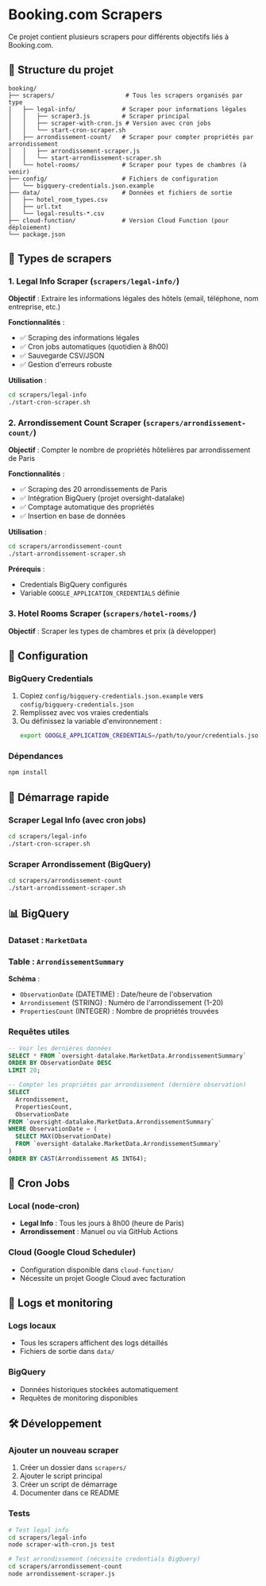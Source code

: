 # Booking.com Scrapers

Ce projet contient plusieurs scrapers pour différents objectifs liés à Booking.com.

## 📁 Structure du projet

```
booking/
├── scrapers/                    # Tous les scrapers organisés par type
│   ├── legal-info/             # Scraper pour informations légales
│   │   ├── scraper3.js         # Scraper principal
│   │   ├── scraper-with-cron.js # Version avec cron jobs
│   │   └── start-cron-scraper.sh
│   ├── arrondissement-count/   # Scraper pour compter propriétés par arrondissement
│   │   ├── arrondissement-scraper.js
│   │   └── start-arrondissement-scraper.sh
│   └── hotel-rooms/            # Scraper pour types de chambres (à venir)
├── config/                     # Fichiers de configuration
│   └── bigquery-credentials.json.example
├── data/                       # Données et fichiers de sortie
│   ├── hotel_room_types.csv
│   ├── url.txt
│   └── legal-results-*.csv
├── cloud-function/             # Version Cloud Function (pour déploiement)
└── package.json
```

## 🎯 Types de scrapers

### 1. **Legal Info Scraper** (`scrapers/legal-info/`)
**Objectif** : Extraire les informations légales des hôtels (email, téléphone, nom entreprise, etc.)

**Fonctionnalités** :
- ✅ Scraping des informations légales
- ✅ Cron jobs automatiques (quotidien à 8h00)
- ✅ Sauvegarde CSV/JSON
- ✅ Gestion d'erreurs robuste

**Utilisation** :
```bash
cd scrapers/legal-info
./start-cron-scraper.sh
```

### 2. **Arrondissement Count Scraper** (`scrapers/arrondissement-count/`)
**Objectif** : Compter le nombre de propriétés hôtelières par arrondissement de Paris

**Fonctionnalités** :
- ✅ Scraping des 20 arrondissements de Paris
- ✅ Intégration BigQuery (projet oversight-datalake)
- ✅ Comptage automatique des propriétés
- ✅ Insertion en base de données

**Utilisation** :
```bash
cd scrapers/arrondissement-count
./start-arrondissement-scraper.sh
```

**Prérequis** :
- Credentials BigQuery configurés
- Variable `GOOGLE_APPLICATION_CREDENTIALS` définie

### 3. **Hotel Rooms Scraper** (`scrapers/hotel-rooms/`)
**Objectif** : Scraper les types de chambres et prix (à développer)

## 🔧 Configuration

### BigQuery Credentials
1. Copiez `config/bigquery-credentials.json.example` vers `config/bigquery-credentials.json`
2. Remplissez avec vos vraies credentials
3. Ou définissez la variable d'environnement :
   ```bash
   export GOOGLE_APPLICATION_CREDENTIALS=/path/to/your/credentials.json
   ```

### Dépendances
```bash
npm install
```

## 🚀 Démarrage rapide

### Scraper Legal Info (avec cron jobs)
```bash
cd scrapers/legal-info
./start-cron-scraper.sh
```

### Scraper Arrondissement (BigQuery)
```bash
cd scrapers/arrondissement-count
./start-arrondissement-scraper.sh
```

## 📊 BigQuery

### Dataset : `MarketData`
### Table : `ArrondissementSummary`

**Schéma** :
- `ObservationDate` (DATETIME) : Date/heure de l'observation
- `Arrondissement` (STRING) : Numéro de l'arrondissement (1-20)
- `PropertiesCount` (INTEGER) : Nombre de propriétés trouvées

### Requêtes utiles
```sql
-- Voir les dernières données
SELECT * FROM `oversight-datalake.MarketData.ArrondissementSummary` 
ORDER BY ObservationDate DESC 
LIMIT 20;

-- Compter les propriétés par arrondissement (dernière observation)
SELECT 
  Arrondissement,
  PropertiesCount,
  ObservationDate
FROM `oversight-datalake.MarketData.ArrondissementSummary` 
WHERE ObservationDate = (
  SELECT MAX(ObservationDate) 
  FROM `oversight-datalake.MarketData.ArrondissementSummary`
)
ORDER BY CAST(Arrondissement AS INT64);
```

## 🔄 Cron Jobs

### Local (node-cron)
- **Legal Info** : Tous les jours à 8h00 (heure de Paris)
- **Arrondissement** : Manuel ou via GitHub Actions

### Cloud (Google Cloud Scheduler)
- Configuration disponible dans `cloud-function/`
- Nécessite un projet Google Cloud avec facturation

## 📝 Logs et monitoring

### Logs locaux
- Tous les scrapers affichent des logs détaillés
- Fichiers de sortie dans `data/`

### BigQuery
- Données historiques stockées automatiquement
- Requêtes de monitoring disponibles

## 🛠️ Développement

### Ajouter un nouveau scraper
1. Créer un dossier dans `scrapers/`
2. Ajouter le script principal
3. Créer un script de démarrage
4. Documenter dans ce README

### Tests
```bash
# Test legal info
cd scrapers/legal-info
node scraper-with-cron.js test

# Test arrondissement (nécessite credentials BigQuery)
cd scrapers/arrondissement-count
node arrondissement-scraper.js
```